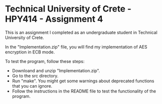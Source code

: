 # Technical University of Crete - HPY414 - Assignment 4
This is an assignment I completed as an undergraduate student in Technical University of Crete.

In the "Implementation.zip" file, you will find my implementation of AES encryption in ECB mode.

To test the program, follow these steps:
- Downloand and unzip "Implementation.zip".
- Go to the src directory.
- Run "make". You might get some warnings about deprecated functions that you can ignore.
- Follow the instructions in the README file to test the functionality of the program. 
